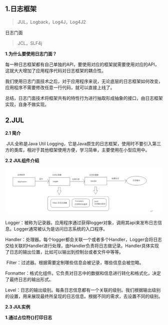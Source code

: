 ## 1.日志框架

> JUL，Logback，Log4J，Log4J2

日志门面

> JCL，SLF4j

**1.为什么要使用日志门面？**

​	每一种日志框架都有自己单独的API，要使用对应的框架就需要使用对应的API，这就大大增加了应用程序代码对日志框架的耦合性。

​	我们使用日志门面技术之后，对于应用程序来说，无论底层的日志框架如何改变，应用程序不需要修改任意一行代码，就可以直接上线了。

​	总结，日志门面技术将框架共有的特性行为进行抽取形成抽象的接口，由日志框架实现，自身不做实现。

## 2.JUL

**2.1 简介**

​	JUL全称是Java Util Logging，它是Java原生的日志框架，使用时不要引入第三方的类库，相对于其他框架使用方便，学习简单，主要使用在小型应用中。

**2.2 JUL组件介绍**

![42ts8](assets/42ts8.png)

​	Logger：被称为记录器。应用程序通过获得logger对象，调用其api来发布日志信息。Logger通常被认为是访问日志系统的入口程序。

​	Handler：处理器。每个logger都会关联一个或者多个Handler，Logger会将日志交给关联的Handler进行处理，由Handler负责将日志做记录。Handler具体实现了日志的输出位置，比如可以输出到控制台或者文件中等等。

​	Filter：过滤器。根据需要定制哪些信息会被记录，哪些信息会被忽略。

​	Formatter：格式化组件。它负责对日志中的数据和信息进行转化和格式化，决定了最终日志的输出形式。

​	Level：日志的输出级别。每条日志信息都有一个关联的级别。我们根据输出级别的设置，用来展现最终所呈现的日志信息。根据不同的需求，去设置不同的级别。

**2.3 JUL实例**

**1.通过占位符{}打印日志**

